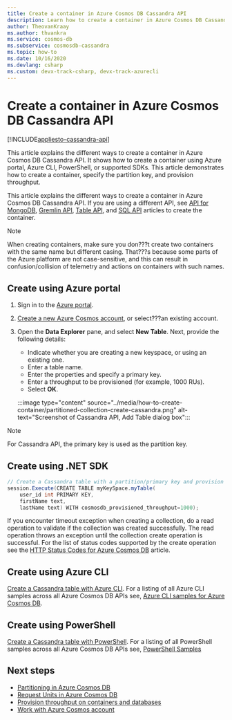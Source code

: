 ```yaml
---
title: Create a container in Azure Cosmos DB Cassandra API
description: Learn how to create a container in Azure Cosmos DB Cassandra API by using Azure portal, .NET, Java, Python, Node.js, and other SDKs. 
author: TheovanKraay
ms.author: thvankra
ms.service: cosmos-db
ms.subservice: cosmosdb-cassandra
ms.topic: how-to
ms.date: 10/16/2020
ms.devlang: csharp
ms.custom: devx-track-csharp, devx-track-azurecli
---
```


# Create a container in Azure Cosmos DB Cassandra API
[!INCLUDE[appliesto-cassandra-api](../includes/appliesto-cassandra-api.md)]

This article explains the different ways to create a container in Azure Cosmos DB Cassandra API. It shows how to create a container using Azure portal, Azure CLI, PowerShell, or supported SDKs. This article demonstrates how to create a container, specify the partition key, and provision throughput.

This article explains the different ways to create a container in Azure Cosmos DB Cassandra API. If you are using a different API, see [API for MongoDB](../mongodb/how-to-create-container-mongodb.md), [Gremlin API](../how-to-create-container-gremlin.md), [Table API](../table/how-to-create-container.md), and [SQL API](../how-to-create-container.md) articles to create the container.

> [!NOTE]
> When creating containers, make sure you don???t create two containers with the same name but different casing. That???s because some parts of the Azure platform are not case-sensitive, and this can result in confusion/collision of telemetry and actions on containers with such names.

## <a id="portal-cassandra"></a>Create using Azure portal

1. Sign in to the [Azure portal](https://portal.azure.com/).

1. [Create a new Azure Cosmos account](manage-data-dotnet.md#create-a-database-account), or select???an existing account.

1. Open the **Data Explorer** pane, and select **New Table**. Next, provide the following details:

   * Indicate whether you are creating a new keyspace, or using an existing one.
   * Enter a table name.
   * Enter the properties and specify a primary key.
   * Enter a throughput to be provisioned (for example, 1000 RUs).
   * Select **OK**.

    :::image type="content" source="../media/how-to-create-container/partitioned-collection-create-cassandra.png" alt-text="Screenshot of Cassandra API, Add Table dialog box":::

> [!NOTE]
> For Cassandra API, the primary key is used as the partition key.

## <a id="dotnet-cassandra"></a>Create using .NET SDK

```csharp
// Create a Cassandra table with a partition/primary key and provision 1000 RU/s throughput.
session.Execute(CREATE TABLE myKeySpace.myTable(
    user_id int PRIMARY KEY,
    firstName text,
    lastName text) WITH cosmosdb_provisioned_throughput=1000);
```

If you encounter timeout exception when creating a collection, do a read operation to validate if the collection was created successfully. The read operation throws an exception until the collection create operation is successful. For the list of status codes supported by the create operation see the [HTTP Status Codes for Azure Cosmos DB](/rest/api/cosmos-db/http-status-codes-for-cosmosdb) article.

## <a id="cli-mongodb"></a>Create using Azure CLI

[Create a Cassandra table with Azure CLI](../scripts/cli/cassandra/create.md). For a listing of all Azure CLI samples across all Azure Cosmos DB APIs see, [Azure CLI samples for Azure Cosmos DB](cli-samples.md).

## Create using PowerShell

[Create a Cassandra table with PowerShell](../scripts/powershell/cassandra/create.md). For a listing of all PowerShell samples across all Azure Cosmos DB APIs see, [PowerShell Samples](powershell-samples.md)

## Next steps

* [Partitioning in Azure Cosmos DB](../partitioning-overview.md)
* [Request Units in Azure Cosmos DB](../request-units.md)
* [Provision throughput on containers and databases](../set-throughput.md)
* [Work with Azure Cosmos account](../account-databases-containers-items.md)
